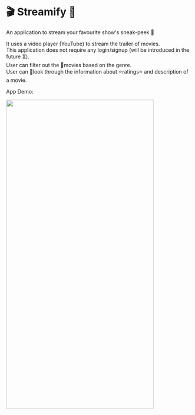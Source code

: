 # 🎬 Streamify 🎊
An application to stream your favourite show's sneak-peek 🌈

It uses a video player (YouTube) to stream the trailer of movies.<br/>
This application does not require any login/signup (will be introduced in the future ⏳).<br/>
User can filter out the 🍿movies based on the genre.<br/>
User can 👀look through the information about ⭐️ratings⭐️ and description of a movie.


App Demo:

<img src="/assets/images/streamify-demo.gif" width="400" height="840"/>
